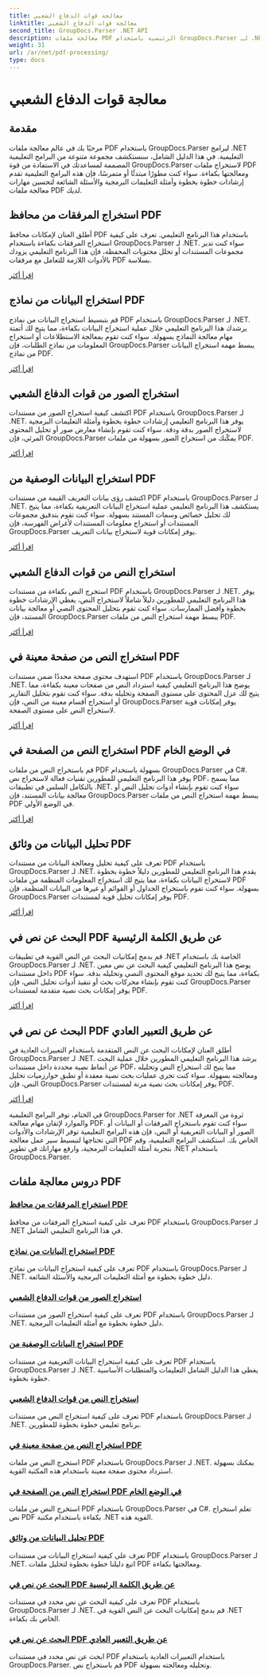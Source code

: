 ```yaml
---
title: معالجة قوات الدفاع الشعبي
linktitle: معالجة قوات الدفاع الشعبي
second_title: GroupDocs.Parser .NET API
description: معالجة ملفات PDF الرئيسية باستخدام GroupDocs.Parser لـ .NET. تعلم كيفية استخراج المرفقات والبيانات والصور والبيانات التعريفية والنص بكفاءة من ملفات PDF.
weight: 31
url: /ar/net/pdf-processing/
type: docs
---
```

# معالجة قوات الدفاع الشعبي

## مقدمة

مرحبًا بك في عالم معالجة ملفات PDF باستخدام GroupDocs.Parser لبرامج .NET التعليمية. في هذا الدليل الشامل، سنستكشف مجموعة متنوعة من البرامج التعليمية المصممة لمساعدتك في الاستفادة من قوة GroupDocs.Parser لاستخراج ملفات PDF ومعالجتها بكفاءة. سواء كنت مطورًا مبتدئًا أو متمرسًا، فإن هذه البرامج التعليمية تقدم إرشادات خطوة بخطوة وأمثلة التعليمات البرمجية والأسئلة الشائعة لتحسين مهارات معالجة ملفات PDF لديك.

## استخراج المرفقات من محافظ PDF
أطلق العنان لإمكانات محافظ PDF باستخدام هذا البرنامج التعليمي. تعرف على كيفية استخراج المرفقات بكفاءة باستخدام GroupDocs.Parser لـ .NET. سواء كنت تدير مجموعات المستندات أو تحلل محتويات المحفظة، فإن هذا البرنامج التعليمي يزودك بالأدوات اللازمة للتعامل مع مرفقات PDF بسلاسة.

[اقرأ أكثر](./extract-attachments-from-pdf-portfolios/)

## استخراج البيانات من نماذج PDF
قم بتبسيط استخراج البيانات من نماذج PDF باستخدام GroupDocs.Parser لـ .NET. يرشدك هذا البرنامج التعليمي خلال عملية استخراج البيانات بكفاءة، مما يتيح لك أتمتة مهام معالجة النماذج بسهولة. سواء كنت تقوم بمعالجة الاستطلاعات أو استخراج المعلومات من نماذج الطلبات، فإن GroupDocs.Parser يبسط مهمة استخراج البيانات من نماذج PDF.

[اقرأ أكثر](./extract-data-from-pdf-forms/)

## استخراج الصور من قوات الدفاع الشعبي
اكتشف كيفية استخراج الصور من مستندات PDF باستخدام GroupDocs.Parser لـ .NET. يوفر هذا البرنامج التعليمي إرشادات خطوة بخطوة وأمثلة التعليمات البرمجية لاستخراج الصور بدقة ودقة. سواء كنت تقوم بإنشاء معارض صور أو تحليل المحتوى المرئي، فإن GroupDocs.Parser يمكّنك من استخراج الصور بسهولة من ملفات PDF.

[اقرأ أكثر](./extract-images-from-pdf/)

## استخراج البيانات الوصفية من PDF
اكتشف رؤى بيانات التعريف القيمة من مستندات PDF باستخدام GroupDocs.Parser لـ .NET. يستكشف هذا البرنامج التعليمي عملية استخراج البيانات التعريفية بكفاءة، مما يتيح لك تحليل خصائص وسمات المستند بسهولة. سواء كنت تقوم بتدقيق مجموعات المستندات أو استخراج معلومات المستندات لأغراض الفهرسة، فإن GroupDocs.Parser يوفر إمكانات قوية لاستخراج بيانات التعريف.

[اقرأ أكثر](./extract-metadata-from-pdf/)

## استخراج النص من قوات الدفاع الشعبي
استخرج النص بكفاءة من مستندات PDF باستخدام GroupDocs.Parser لـ .NET. يوفر هذا البرنامج التعليمي للمطورين دليلاً شاملاً لاستخراج النص، يغطي الإرشادات خطوة بخطوة وأفضل الممارسات. سواء كنت تقوم بتحليل المحتوى النصي أو معالجة بيانات المستند، فإن GroupDocs.Parser يبسط مهمة استخراج النص من ملفات PDF.

[اقرأ أكثر](./extract-text-from-pdf/)

## استخراج النص من صفحة معينة في PDF
استهدف محتوى صفحة محددًا ضمن مستندات PDF باستخدام GroupDocs.Parser لـ .NET. يوضح هذا البرنامج التعليمي كيفية استرداد النص من صفحات معينة بكفاءة، مما يتيح لك عزل المحتوى على مستوى الصفحة وتحليله بدقة. سواء كنت تقوم بتحليل التقارير أو استخراج أقسام معينة من النص، فإن GroupDocs.Parser يوفر إمكانات قوية لاستخراج النص على مستوى الصفحة.

[اقرأ أكثر](./extract-text-from-specific-page-in-pdf/)

## استخراج النص من الصفحة في PDF في الوضع الخام
قم باستخراج النص من ملفات PDF بسهولة باستخدام GroupDocs.Parser في C#. يوفر هذا البرنامج التعليمي للمطورين تقنيات فعالة لاستخراج نص PDF، مما يسمح بالتكامل السلس في تطبيقات .NET. سواء كنت تقوم بإنشاء أدوات تحليل النص أو معالجة بيانات المستند، فإن GroupDocs.Parser يبسط مهمة استخراج النص من ملفات PDF في الوضع الأولي.

[اقرأ أكثر](./extract-text-from-page-in-pdf-in-raw-mode/)

## تحليل البيانات من وثائق PDF
تعرف على كيفية تحليل ومعالجة البيانات من مستندات PDF باستخدام GroupDocs.Parser لـ .NET. يقدم هذا البرنامج التعليمي للمطورين دليلاً خطوة بخطوة لاستخراج البيانات بكفاءة، مما يتيح لك استخراج المعلومات المنظمة من ملفات PDF بسهولة. سواء كنت تقوم باستخراج الجداول أو القوائم أو غيرها من البيانات المنظمة، فإن GroupDocs.Parser يوفر إمكانات تحليل قوية لمستندات PDF.

[اقرأ أكثر](./parse-data-from-pdf-documents/)

## البحث عن نص في PDF عن طريق الكلمة الرئيسية
قم بدمج إمكانيات البحث عن النص القوية في تطبيقات .NET الخاصة بك باستخدام GroupDocs.Parser لـ .NET. يوضح هذا البرنامج التعليمي كيفية البحث عن نص معين داخل مستندات PDF بكفاءة، مما يتيح لك تحديد موقع المحتوى النصي وتحليله بدقة. سواء كنت تقوم بإنشاء محركات بحث أو تنفيذ أدوات تحليل النص، فإن GroupDocs.Parser يوفر إمكانات بحث نصية متقدمة لمستندات PDF.

[اقرأ أكثر](./search-text-in-pdf-by-keyword/)

## البحث عن نص في PDF عن طريق التعبير العادي
أطلق العنان لإمكانات البحث عن النص المتقدمة باستخدام التعبيرات العادية في GroupDocs.Parser لـ .NET. يرشد هذا البرنامج التعليمي المطورين خلال عملية البحث عن أنماط نصية محددة داخل مستندات PDF، مما يتيح لك استخراج النص وتحليله ومعالجته بسهولة. سواء كنت تجري عمليات بحث نصية معقدة أو تطبق خوارزميات تحليل النص، فإن GroupDocs.Parser يوفر إمكانات بحث نصية مرنة لمستندات PDF.

[اقرأ أكثر](./search-text-in-pdf-by-regular-expression/)

في الختام، توفر البرامج التعليمية GroupDocs.Parser for .NET ثروة من المعرفة والموارد لإتقان مهام معالجة PDF. سواء كنت تقوم باستخراج المرفقات أو البيانات أو الصور أو البيانات التعريفية أو النص، فإن هذه البرامج التعليمية توفر الإرشادات والأدوات التي تحتاجها لتبسيط سير عمل معالجة PDF الخاص بك. استكشف البرامج التعليمية، وقم بتجربة أمثلة التعليمات البرمجية، وارفع مهاراتك في تطوير .NET باستخدام GroupDocs.Parser.
## دروس معالجة ملفات PDF
### [استخراج المرفقات من محافظ PDF](./extract-attachments-from-pdf-portfolios/)
تعرف على كيفية استخراج المرفقات من محافظ PDF باستخدام GroupDocs.Parser لـ .NET في هذا البرنامج التعليمي الشامل.
### [استخراج البيانات من نماذج PDF](./extract-data-from-pdf-forms/)
تعرف على كيفية استخراج البيانات من نماذج PDF باستخدام GroupDocs.Parser لـ .NET. دليل خطوة بخطوة مع أمثلة التعليمات البرمجية والأسئلة الشائعة.
### [استخراج الصور من قوات الدفاع الشعبي](./extract-images-from-pdf/)
تعرف على كيفية استخراج الصور من مستندات PDF باستخدام GroupDocs.Parser لـ .NET. دليل خطوة بخطوة مع أمثلة التعليمات البرمجية.
### [استخراج البيانات الوصفية من PDF](./extract-metadata-from-pdf/)
تعرف على كيفية استخراج البيانات التعريفية من مستندات PDF باستخدام GroupDocs.Parser لـ .NET. يغطي هذا الدليل الشامل التعليمات والمتطلبات الأساسية خطوة بخطوة.
### [استخراج النص من قوات الدفاع الشعبي](./extract-text-from-pdf/)
تعرف على كيفية استخراج النص من مستندات PDF باستخدام GroupDocs.Parser لـ .NET. برنامج تعليمي خطوة بخطوة للمطورين.
### [استخراج النص من صفحة معينة في PDF](./extract-text-from-specific-page-in-pdf/)
استخرج النص من ملفات PDF باستخدام GroupDocs.Parser لـ .NET. يمكنك بسهولة استرداد محتوى صفحة معينة باستخدام هذه المكتبة القوية.
### [استخراج النص من الصفحة في PDF في الوضع الخام](./extract-text-from-page-in-pdf-in-raw-mode/)
استخرج النص من ملفات PDF باستخدام GroupDocs.Parser في C#. تعلم استخراج نص PDF بكفاءة باستخدام مكتبة .NET القوية هذه.
### [تحليل البيانات من وثائق PDF](./parse-data-from-pdf-documents/)
تعرف على كيفية استخراج البيانات من مستندات PDF باستخدام GroupDocs.Parser لـ .NET. اتبع دليلنا خطوة بخطوة لتحليل ملفات PDF ومعالجتها بكفاءة.
### [البحث عن نص في PDF عن طريق الكلمة الرئيسية](./search-text-in-pdf-by-keyword/)
تعرف على كيفية البحث عن نص محدد في مستندات PDF باستخدام GroupDocs.Parser لـ .NET. قم بدمج إمكانيات البحث عن النص القوية في .NET الخاص بك بكفاءة.
### [البحث عن نص في PDF عن طريق التعبير العادي](./search-text-in-pdf-by-regular-expression/)
ابحث عن نص محدد في مستندات PDF باستخدام التعبيرات العادية باستخدام GroupDocs.Parser. قم باستخراج نص PDF وتحليله ومعالجته بسهولة.